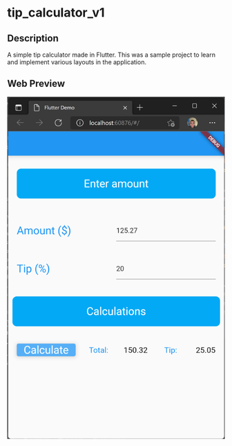 # tip_calculator_v1

## Description

A simple tip calculator made in Flutter. This was a sample project to learn and implement
various layouts in the application.

## Web Preview

![Tip Calculator Screenshot](flutter_tip_calculator.png)

